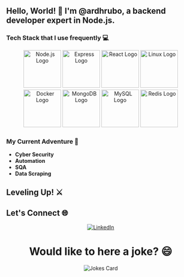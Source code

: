 ## Hello, World! 👋 I'm @ardhrubo, a backend developer expert in Node.js.

### Tech Stack that I use frequently 💻

<p align="center">
<img src="https://upload.wikimedia.org/wikipedia/commons/d/d9/Node.js_logo.svg" alt="Node.js Logo" width="100px" style="margin-bottom: 5px;">

<img src="https://upload.wikimedia.org/wikipedia/commons/6/64/Expressjs.png" alt="Express Logo" width="100px" style="margin-bottom: 5px;">

<img src="https://upload.wikimedia.org/wikipedia/commons/a/a7/React-icon.svg" alt="React Logo" width="100px" style="margin-bottom: 5px;">

<img src="https://upload.wikimedia.org/wikipedia/commons/3/35/Tux.svg" alt="Linux Logo" width="100px" style="margin-bottom: 5px;">

<img src="https://upload.wikimedia.org/wikipedia/commons/7/79/Docker_(container_engine)_logo.png" alt="Docker Logo" width="100px" style="margin-bottom: 5px;">

<img src="https://upload.wikimedia.org/wikipedia/commons/9/93/MongoDB_Logo.svg" alt="MongoDB Logo" width="100px" style="margin-bottom: 5px;">

<img src="https://upload.wikimedia.org/wikipedia/en/d/dd/MySQL_logo.svg" alt="MySQL Logo" width="100px" style="margin-bottom: 5px;">

<img src="https://upload.wikimedia.org/wikipedia/en/6/6b/Redis_Logo.svg" alt="Redis Logo" width="100px" style="margin-bottom: 5px;">
</p>



### My Current Adventure 🌱
- **Cyber Security**
- **Automation**
- **SQA**
- **Data Scraping**



## Leveling Up! ⚔️

## Let's Connect 🌐

<p align="center">
  <a href="https://www.linkedin.com/in/ardhrubo/">
    <img src="https://upload.wikimedia.org/wikipedia/commons/8/81/LinkedIn_icon.svg" alt="LinkedIn" />
  </a>
</p>

<h1 align="center"> Would like to here a joke? 😄 </h1>
<p align="center">
<img src="https://readme-jokes.vercel.app/api" alt="Jokes Card" />
</p>


